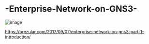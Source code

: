 # -Enterprise-Network-on-GNS3-

![image](https://github.com/user-attachments/assets/4bcfa838-3310-4d0c-b9a9-cca185908e76)

https://brezular.com/2017/09/07/enterprise-network-on-gns3-part-1-introduction/
